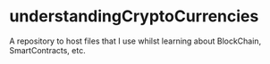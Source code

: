 # understandingCryptoCurrencies
A repository to host files that I use whilst learning about BlockChain, SmartContracts, etc.

